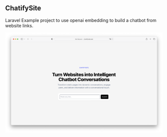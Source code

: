 ## ChatifySite

Laravel Example project to use openai embedding to build a chatbot from website links.

![demo](demo.png)
